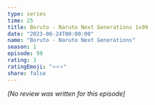 ```yaml
---
type: series
time: 25
title: Boruto - Naruto Next Generations 1x99
date: "2023-08-24T00:00:00"
name: "Boruto - Naruto Next Generations"
season: 1
episode: 99
rating: 3
ratingEmoji: "⭐️⭐️⭐️"
share: false
---
```


_[No review was written for this episode]_